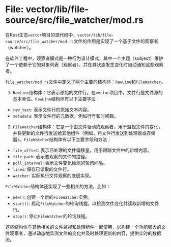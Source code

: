 # File: vector/lib/file-source/src/file_watcher/mod.rs

在Rust生态`vector`项目的源代码中，`vector/lib/file-source/src/file_watcher/mod.rs`文件的作用是实现了一个基于文件的观察者（watcher）。

在软件工程中，观察者模式是一种行为设计模式，其中一个主题（subject）维护了一个依赖于它的对象列表（观察者），并在其状态发生变化时自动通知这些观察者。

`file_watcher/mod.rs`文件中定义了两个主要的结构体：`RawLine`和`FileWatcher`。

1. `RawLine`结构体：它表示原始的文件行。在`vector`项目中，文件行是文件源的基本单位。`RawLine`结构体有以下主要字段：

- `raw_text`: 表示文件行的原始文本内容。
- `metadata`: 表示文件行的元数据，例如行号和时间戳。

2. `FileWatcher`结构体：它是一个由文件驱动的观察者，用于监视文件的变化，并将更新的文件行发送给其他组件（例如，将文件行发送到处理器或存储器）。`FileWatcher`结构体有以下主要字段和方法：

- `file_offset`: 表示已处理的文件偏移量，用于跟踪文件中的新增内容。
- `file_path`: 表示要观察的文件的路径。
- `poll_interval`: 表示文件变化检测的轮询间隔。
- `lines`: 保存已读取的文件行。
- `watcher`: 实际执行文件观察的底层实现。

`FileWatcher`结构体还实现了一些相关的方法，比如：

- `new()`: 创建一个新的`FileWatcher`实例。
- `start()`: 启动`FileWatcher`的轮询线程，以检测文件变化并读取新增的文件行。
- `stop()`: 停止`FileWatcher`的轮询线程。

这些结构体与其他相关的文件监视和处理组件一起使用，以构建一个功能强大的文件观察者，通过动态地监测文件的变化并及时处理更新的内容，提供实时的数据流。

